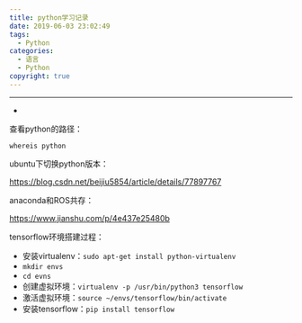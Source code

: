 ```yaml
---
title: python学习记录
date: 2019-06-03 23:02:49
tags:
  - Python
categories: 
  - 语言
  - Python
copyright: true
---
```

---

-

<!--more--->

查看python的路径：

```
whereis python
```

ubuntu下切换python版本：

https://blog.csdn.net/beijiu5854/article/details/77897767

anaconda和ROS共存：

https://www.jianshu.com/p/4e437e25480b

tensorflow环境搭建过程：

- 安装virtualenv：`sudo apt-get install python-virtualenv`
- `mkdir envs`
- `cd evns`
- 创建虚拟环境：`virtualenv -p /usr/bin/python3 tensorflow`
- 激活虚拟环境：`source ~/envs/tensorflow/bin/activate`
- 安装tensorflow：`pip install tensorflow`